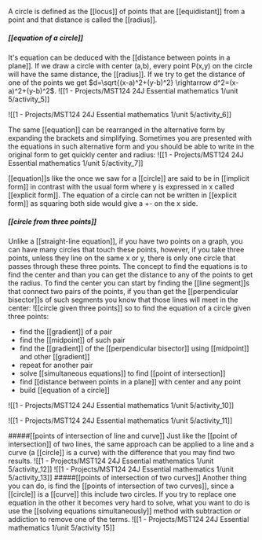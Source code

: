 A circle is defined as the [[locus]] of points that are [[equidistant]] from a point and that distance is called the [[radius]].

##### [[equation of a circle]]
It's equation can be deduced with the [[distance between points in a plane]]. If we draw a circle with center (a,b), every point P(x,y) on the circle will have the same distance, the [[radius]].
If we try to get the distance of one of the points we get $d=\sqrt{(x-a)^2+(y-b)^2} \rightarrow d^2=(x-a)^2+(y-b)^2$.
![[1 - Projects/MST124 24J Essential mathematics 1/unit 5/activity_5]]

![[1 - Projects/MST124 24J Essential mathematics 1/unit 5/activity_6]]

The same [[equation]] can be rearranged in the alternative form by expanding the brackets and simplifying. Sometimes you are presented with the equations in such alternative form and you should be able to write in the original form to get quickly center and radius:
![[1 - Projects/MST124 24J Essential mathematics 1/unit 5/activity_7]]

[[equation]]s like the once we saw for a [[circle]] are said to be in [[implicit form]] in contrast with the usual form where y is expressed in x called [[explicit form]]. The equation of a circle can not be written in [[explicit form]] as squaring both side would give a +- on the x side.

##### [[circle from three points]]
Unlike a [[straight-line equation]], if you have two points on a graph, you can have many circles that touch these points, however, if you take three points, unless they line on the same x or y, there is only one circle that passes through these three points.
The concept to find the equations is to find the center and than you can get the distance to any of the points to get the radius.
To find the center you can start by finding the [[line segment]]s that connect two pairs of the points, if you than get the [[perpendicular bisector]]s of such segments you know that those lines will meet in the center:
![[circle given three points]]
so to find the equation of a circle given three points:
- find the [[gradient]] of a pair
- find the [[midpoint]] of such pair
- find the [[gradient]] of the [[perpendicular bisector]] using [[midpoint]] and other [[gradient]]
- repeat for another pair
- solve [[simultaneous equations]] to find [[point of intersection]]
- find [[distance between points in a plane]] with center and any point
- build [[equation of a circle]]

![[1 - Projects/MST124 24J Essential mathematics 1/unit 5/activity_10]]

![[1 - Projects/MST124 24J Essential mathematics 1/unit 5/activity_11]]

#####[[points of intersection of line and curve]]
Just like the [[point of intersection]] of two lines, the same approach can be applied to a line and a curve (a [[circle]] is a curve) with the difference that you may find two results.
![[1 - Projects/MST124 24J Essential mathematics 1/unit 5/activity_12]]
![[1 - Projects/MST124 24J Essential mathematics 1/unit 5/activity_13]]
#####[[points of intersection of two curves]]
Another thing you can do, is find the [[points of intersection of two curves]], since a [[circle]] is a [[curve]] this include two circles.
If you try to replace one equation in the other it becomes very hard to solve, what you want to do is use the [[solving equations simultaneously]] method with subtraction or addiction to remove one of the terms.
![[1 - Projects/MST124 24J Essential mathematics 1/unit 5/activity 15]]